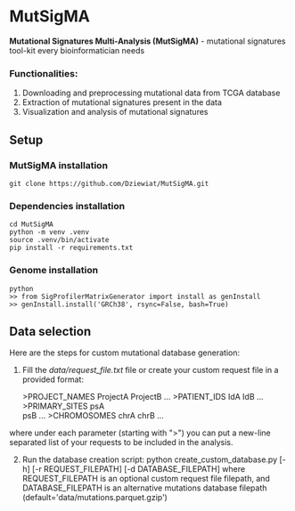 # MutSigMA

**Mutational Signatures Multi-Analysis (MutSigMA)** - mutational signatures tool-kit every bioinformatician needs

### Functionalities:
1) Downloading and preprocessing mutational data from TCGA database
2) Extraction of mutational signatures present in the data
3) Visualization and analysis of mutational signatures

## Setup

### MutSigMA installation
    git clone https://github.com/Dziewiat/MutSigMA.git

### Dependencies installation
    cd MutSigMA
    python -m venv .venv
    source .venv/bin/activate
    pip install -r requirements.txt

### Genome installation
    python
    >> from SigProfilerMatrixGenerator import install as genInstall
    >> genInstall.install('GRCh38', rsync=False, bash=True)

## Data selection
Here are the steps for custom mutational database generation:
1) Fill the *data/request_file.txt* file or create your custom request file in a provided format:

    \>PROJECT_NAMES
    ProjectA
    ProjectB
    ...
    \>PATIENT_IDS
    IdA
    IdB
    ...
    \>PRIMARY_SITES
    psA   
    psB
    ...
    \>CHROMOSOMES
    chrA
    chrB
    ...

where under each parameter (starting with ">") you can put a new-line separated list of your requests to be included in the analysis.

2) Run the database creation script:
    python create_custom_database.py [-h] [-r REQUEST_FILEPATH] [-d DATABASE_FILEPATH]
where REQUEST_FILEPATH is an optional custom request file filepath, and DATABASE_FILEPATH is an alternative mutations database filepath (default='data/mutations.parquet.gzip')
